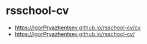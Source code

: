 # rsschool-cv
* https://IgorPryazhentsev.github.io/rsschool-cv/cv
* https://IgorPryazhentsev.github.io/rsschool-cv/
